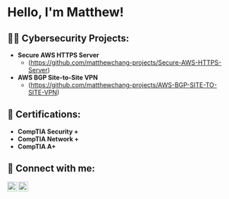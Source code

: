 # Hello, I'm Matthew! 

## 👨‍💻 Cybersecurity Projects:
- **Secure AWS HTTPS Server**
    - (https://github.com/matthewchang-projects/Secure-AWS-HTTPS-Server)
- **AWS BGP Site-to-Site VPN**
    - (https://github.com/matthewchang-projects/AWS-BGP-SITE-TO-SITE-VPN)


## 📃 Certifications:

- <b> CompTIA Security +
- CompTIA Network +
- CompTIA A+ </b>

## 🤳 Connect with me:

[<img align="left" alt="JoshMadakor | LinkedIn" width="22px" src="https://cdn.jsdelivr.net/npm/simple-icons@v3/icons/linkedin.svg" />][linkedin]
[<img align="left" alt="JoshMadakor | Instagram" width="22px" src="https://cdn.jsdelivr.net/npm/simple-icons@v3/icons/instagram.svg" />][instagram]

[instagram]: https://www.instagram.com/matthewwchangg/
[linkedin]: https://www.linkedin.com/in/matthew-chang-970938326/

